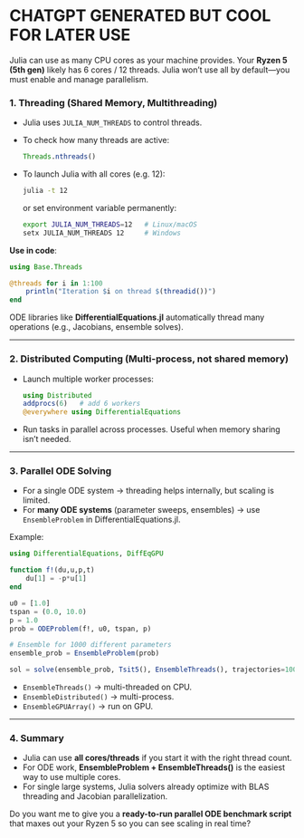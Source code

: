 # CHATGPT GENERATED BUT COOL FOR LATER USE

Julia can use as many CPU cores as your machine provides. Your **Ryzen 5 (5th gen)** likely has 6 cores / 12 threads. Julia won’t use all by default—you must enable and manage parallelism.

### 1. **Threading (Shared Memory, Multithreading)**

* Julia uses `JULIA_NUM_THREADS` to control threads.
* To check how many threads are active:

  ```julia
  Threads.nthreads()
  ```
* To launch Julia with all cores (e.g. 12):

  ```bash
  julia -t 12
  ```

  or set environment variable permanently:

  ```bash
  export JULIA_NUM_THREADS=12   # Linux/macOS
  setx JULIA_NUM_THREADS 12     # Windows
  ```

**Use in code**:

```julia
using Base.Threads

@threads for i in 1:100
    println("Iteration $i on thread $(threadid())")
end
```

ODE libraries like **DifferentialEquations.jl** automatically thread many operations (e.g., Jacobians, ensemble solves).

---

### 2. **Distributed Computing (Multi-process, not shared memory)**

* Launch multiple worker processes:

  ```julia
  using Distributed
  addprocs(6)   # add 6 workers
  @everywhere using DifferentialEquations
  ```
* Run tasks in parallel across processes. Useful when memory sharing isn’t needed.

---

### 3. **Parallel ODE Solving**

* For a single ODE system → threading helps internally, but scaling is limited.
* For **many ODE systems** (parameter sweeps, ensembles) → use `EnsembleProblem` in DifferentialEquations.jl.

Example:

```julia
using DifferentialEquations, DiffEqGPU

function f!(du,u,p,t)
    du[1] = -p*u[1]
end

u0 = [1.0]
tspan = (0.0, 10.0)
p = 1.0
prob = ODEProblem(f!, u0, tspan, p)

# Ensemble for 1000 different parameters
ensemble_prob = EnsembleProblem(prob)

sol = solve(ensemble_prob, Tsit5(), EnsembleThreads(), trajectories=1000)
```

* `EnsembleThreads()` → multi-threaded on CPU.
* `EnsembleDistributed()` → multi-process.
* `EnsembleGPUArray()` → run on GPU.

---

### 4. **Summary**

* Julia can use **all cores/threads** if you start it with the right thread count.
* For ODE work, **EnsembleProblem + EnsembleThreads()** is the easiest way to use multiple cores.
* For single large systems, Julia solvers already optimize with BLAS threading and Jacobian parallelization.

Do you want me to give you a **ready-to-run parallel ODE benchmark script** that maxes out your Ryzen 5 so you can see scaling in real time?
